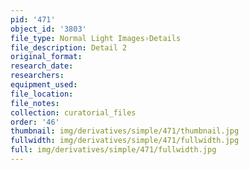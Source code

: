 ```yaml
---
pid: '471'
object_id: '3803'
file_type: Normal Light Images›Details
file_description: Detail 2
original_format:
research_date:
researchers:
equipment_used:
file_location:
file_notes:
collection: curatorial_files
order: '46'
thumbnail: img/derivatives/simple/471/thumbnail.jpg
fullwidth: img/derivatives/simple/471/fullwidth.jpg
full: img/derivatives/simple/471/fullwidth.jpg
---
```

